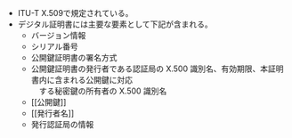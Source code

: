 
- ITU-T X.509で規定されている。
- デジタル証明書には主要な要素として下記が含まれる。
	- バージョン情報
	- シリアル番号
	- 公開鍵証明書の署名方式
	- 公開鍵証明書の発行者である認証局の X.500 識別名、有効期限、本証明書内に含まれる公開鍵に対応  
　する秘密鍵の所有者の X.500 識別名
	- [[公開鍵]]
	- [[発行者名]]
	- 発行認証局の情報